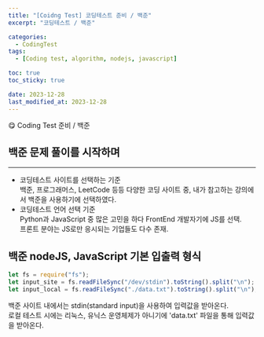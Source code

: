 ```yaml
---
title: "[Coidng Test] 코딩테스트 준비 / 백준"
excerpt: "코딩테스트 / 백준"

categories:
  - CodingTest
tags:
  - [Coding test, algorithm, nodejs, javascript]

toc: true
toc_sticky: true

date: 2023-12-28
last_modified_at: 2023-12-28
---
```


😋 Coding Test 준비 / 백준

## 백준 문제 풀이를 시작하며

---

- 코딩테스트 사이트를 선택하는 기준  
  백준, 프로그래머스, LeetCode 등등 다양한 코딩 사이트 중, 내가 참고하는 강의에서 백준을 사용하기에 선택하였다.
- 코딩테스트 언어 선택 기준  
  Python과 JavaScript 중 많은 고민을 하다 FrontEnd 개발자기에 JS를 선택.  
  프론트 분야는 JS로만 응시되는 기업들도 다수 존재.

## 백준 nodeJS, JavaScript 기본 입출력 형식

```js
let fs = require("fs");
let input_site = fs.readFileSync("/dev/stdin").toString().split("\n");
let input_local = fs.readFileSync("./data.txt").toString().split("\n");
```

백준 사이트 내에서는 stdin(standard input)을 사용하여 입력값을 받아온다.  
로컬 테스트 시에는 리눅스, 유닉스 운영체제가 아니기에 'data.txt' 파일을 통해 입력값을 받아온다.
